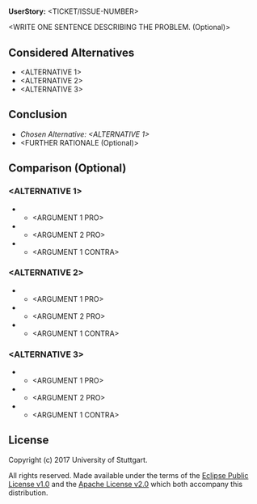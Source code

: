 # <Short Title of the Issue>

**UserStory:** <TICKET/ISSUE-NUMBER>

<WRITE ONE SENTENCE DESCRIBING THE PROBLEM. (Optional)>

## Considered Alternatives

* <ALTERNATIVE 1>
* <ALTERNATIVE 2>
* <ALTERNATIVE 3>

## Conclusion

* *Chosen Alternative: <ALTERNATIVE 1>*
* <FURTHER RATIONALE (Optional)>

## Comparison (Optional)

### <ALTERNATIVE 1>

* + <ARGUMENT 1 PRO>
* + <ARGUMENT 2 PRO>
* - <ARGUMENT 1 CONTRA>

### <ALTERNATIVE 2>

* + <ARGUMENT 1 PRO>
* + <ARGUMENT 2 PRO>
* - <ARGUMENT 1 CONTRA>

### <ALTERNATIVE 3>

* + <ARGUMENT 1 PRO>
* + <ARGUMENT 2 PRO>
* - <ARGUMENT 1 CONTRA>

## License

Copyright (c) 2017 University of Stuttgart.

All rights reserved. Made available under the terms of the [Eclipse Public License v1.0] and the [Apache License v2.0] which both accompany this distribution.

 [Apache License v2.0]: http://www.apache.org/licenses/LICENSE-2.0.html
 [Eclipse Public License v1.0]: http://www.eclipse.org/legal/epl-v10.html
